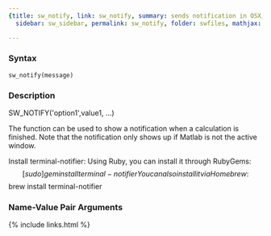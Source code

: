 ```yaml
---
{title: sw_notify, link: sw_notify, summary: sends notification in OSX, keywords: sample,
  sidebar: sw_sidebar, permalink: sw_notify, folder: swfiles, mathjax: 'true'}

---
```


### Syntax

`sw_notify(message)`

### Description

SW_NOTIFY('option1',value1, ...)
 
 
The function can be used to show a notification when a calculation is
finished. Note that the notification only shows up if Matlab is not
the active window.
 
Install terminal-notifier:
Using Ruby, you can install it through RubyGems:
$$ [sudo] gem install terminal-notifier
You can also install it via Homebrew:
$$ brew install terminal-notifier
 

### Name-Value Pair Arguments

{% include links.html %}
